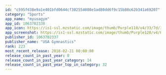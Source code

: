 ```yaml
---
id: "c595fd38e9a1e401bfd0644cf302554808e1ad80dd6f9c15b88c62b341a69207"
category: "Sports"
app_name: "myusagym"
app_id: 1063702338
app_icon: https://is1-ssl.mzstatic.com/image/thumb/Purple118/v4/33/7d/33/337d33ee-1d6a-270e-107e-6da716a98c76/mzl.zliskzwc.png/1024x1024bb.png
app_screenshot: https://is1-ssl.mzstatic.com/image/thumb/Purple128/v4/04/db/85/04db85eb-3452-d300-7eda-d9a5632dfa32/pr_source.png/1242x2208bb.png
publisher_id: 1063702337
publisher_name: "USA Gymnastics"
rank: 223
most_recent_release: 2018-02-21 00:00:00
release_count_in_past_year: 0
release_count_in_past_year_category: 14
release_count_in_past_year_top_in_category: 32
---
```

